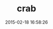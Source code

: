---
layout: post
title:  "crab"
repo:   "cv/crab"
date:   2015-02-18 16:58:26
gemurl: http://github.com/cv/crab
---
